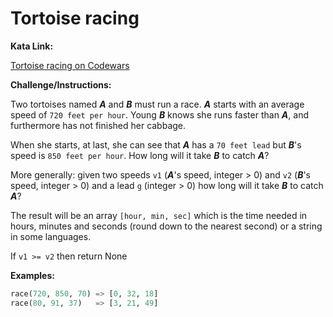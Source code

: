# Tortoise racing

**Kata Link:** 

[Tortoise racing on Codewars](https://www.codewars.com/kata/55e2adece53b4cdcb900006c/train/python)

**Challenge/Instructions:**

Two tortoises named ***A*** and ***B*** must run a race. ***A*** starts with an average speed of `720 feet per hour`. Young ***B*** knows she runs faster than ***A***, and furthermore has not finished her cabbage.

When she starts, at last, she can see that ***A*** has a `70 feet lead` but ***B***'s speed is `850 feet per hour`. How long will it take ***B*** to catch ***A***?

More generally: given two speeds `v1` (***A***'s speed, integer > 0) and `v2` (***B***'s speed, integer > 0) and a lead `g` (integer > 0) how long will it take ***B*** to catch ***A***?

The result will be an array `[hour, min, sec]` which is the time needed in hours, minutes and seconds (round down to the nearest second) or a string in some languages.

If `v1 >= v2` then return None 

**Examples:**

```python
race(720, 850, 70) => [0, 32, 18]
race(80, 91, 37)   => [3, 21, 49] 
```